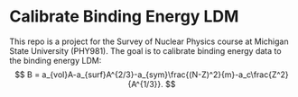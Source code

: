 # Calibrate Binding Energy LDM

This repo is a project for the Survey of Nuclear Physics course at Michigan State University (PHY981).
The goal is to calibrate binding energy data to the binding energy LDM:
$$
    B = a_{vol}A-a_{surf}A^{2/3}-a_{sym}\frac{(N-Z)^2}{m}-a_c\frac{Z^2}{A^{1/3}}.
$$